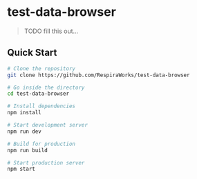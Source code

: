 # test-data-browser

> TODO fill this out...

## Quick Start

```bash
# Clone the repository
git clone https://github.com/RespiraWorks/test-data-browser

# Go inside the directory
cd test-data-browser

# Install dependencies
npm install

# Start development server
npm run dev

# Build for production
npm run build

# Start production server
npm start
```
